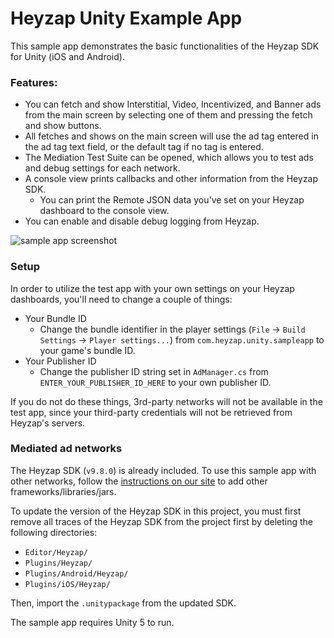 Heyzap Unity Example App
===============

This sample app demonstrates the basic functionalities of the Heyzap SDK for Unity (iOS and Android). 

### Features:
* You can fetch and show Interstitial, Video, Incentivized, and Banner ads from the main screen by selecting one of them and pressing the fetch and show buttons.
* All fetches and shows on the main screen will use the ad tag entered in the ad tag text field, or the default tag if no tag is entered.
* The Mediation Test Suite can be opened, which allows you to test ads and debug settings for each network.
* A console view prints callbacks and other information from the Heyzap SDK.
    * You can print the Remote JSON data you've set on your Heyzap dashboard to the console view.
* You can enable and disable debug logging from Heyzap.

![sample app screenshot](http://i.imgur.com/44T4VJu.png)

### Setup

In order to utilize the test app with your own settings on your Heyzap dashboards, you'll need to change a couple of things:
* Your Bundle ID
    * Change the bundle identifier in the player settings (`File` -> `Build Settings` -> `Player settings...`) from `com.heyzap.unity.sampleapp` to your game's bundle ID.
* Your Publisher ID
    * Change the publisher ID string set in `AdManager.cs` from `ENTER_YOUR_PUBLISHER_ID_HERE` to your own publisher ID.

If you do not do these things, 3rd-party networks will not be available in the test app, since your third-party credentials will not be retrieved from Heyzap's servers.

### Mediated ad networks
The Heyzap SDK (`v9.8.0`) is already included. To use this sample app with other networks, follow the [instructions on our site](https://developers.heyzap.com/docs/unity_sdk_setup_and_requirements) to add other frameworks/libraries/jars.

To update the version of the Heyzap SDK in this project, you must first remove all traces of the Heyzap SDK from the project first by deleting the following directories:

* `Editor/Heyzap/`
* `Plugins/Heyzap/`
* `Plugins/Android/Heyzap/`
* `Plugins/iOS/Heyzap/`

Then, import the `.unitypackage` from the updated SDK.

The sample app requires Unity 5 to run.
